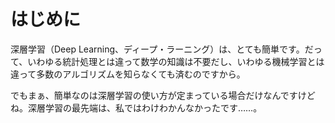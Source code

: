 # はじめに

深層学習（Deep Learning、ディープ・ラーニング）は、とても簡単です。だって、いわゆる統計処理とは違って数学の知識は不要だし、いわゆる機械学習とは違って多数のアルゴリズムを知らなくても済むのですから。

でもまぁ、簡単なのは深層学習の使い方が定まっている場合だけなんですけどね。深層学習の最先端は、私ではわけわかんなかったです……。
